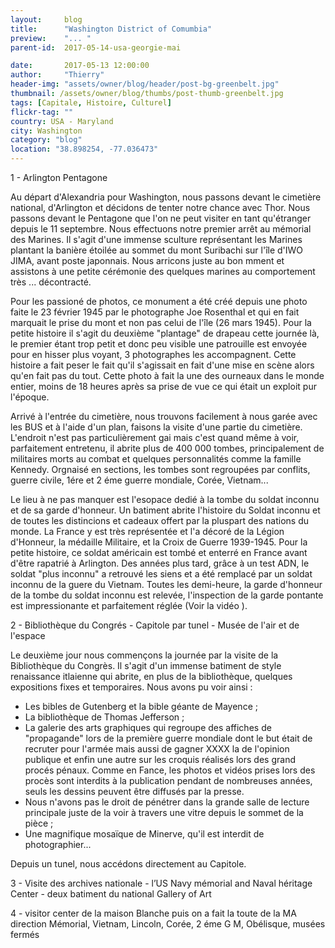 ```yaml
---
layout:     blog
title:      "Washington District of Comumbia"
preview:    "... "
parent-id:  2017-05-14-usa-georgie-mai

date:       2017-05-13 12:00:00
author:     "Thierry"
header-img: "assets/owner/blog/header/post-bg-greenbelt.jpg"
thumbnail: /assets/owner/blog/thumbs/post-thumb-greenbelt.jpg
tags: [Capitale, Histoire, Culturel]
flickr-tag: ""
country: USA - Maryland
city: Washington
category: "blog"
location: "38.898254, -77.036473"
---
```


1 - Arlington Pentagone

Au départ d'Alexandria pour Washington, nous passons devant le cimetière national, d'Arlington et décidons de tenter notre chance avec Thor. Nous passons devant le Pentagone que l'on ne peut visiter en tant qu'étranger depuis le 11 septembre. Nous effectuons notre premier arrêt au mémorial des Marines. Il s'agit d'une immense sculture représentant les Marines plantant la banière étoilée au sommet du mont Suribachi sur l'île d'IWO JIMA, avant poste japonnais.
Nous arricons juste au bon mment et assistons à une petite cérémonie des quelques marines au comportement très ... décontracté.

Pour les passioné de photos, ce monument a été créé depuis une photo faite le 23 février 1945 par le photographe Joe Rosenthal et qui en fait marquait le prise du mont et non pas celui de l'île (26 mars 1945). Pour la petite histoire il s'agit du deuxième "plantage" de drapeau cette journée là, le premier étant trop petit et donc peu visible une patrouille est envoyée pour en hisser plus voyant, 3 photographes les accompagnent. Cette histoire a fait peser le fait qu'il s'agissait en fait d'une mise en scène alors qu'en fait pas du tout. Cette photo à fait la une des ourneaux dans le monde entier, moins de 18 heures après sa prise de vue ce qui était un exploit pur l'époque.

Arrivé à l'entrée du cimetière, nous trouvons facilement à nous garée avec les BUS et à l'aide d'un plan, faisons la visite d'une partie du cimetière.
L'endroit n'est pas particulièrement gai mais c'est quand même à voir, parfaitement entretenu, il abrite plus de 400 000 tombes, principalement de militaires morts au combat et quelques personnalités comme la famille Kennedy. Orgnaisé en sections, les tombes sont regroupées par conflits, guerre civile, 1ére et 2 éme guerre mondiale, Corée, Vietnam... 

Le lieu à ne pas manquer est l'esopace dedié à la tombe du soldat inconnu et de sa garde d'honneur. Un batiment abrite l'histoire du Soldat inconnu et de toutes les distincions et cadeaux offert par la pluspart des nations du monde. La France y est très représentée et l'a décoré de la Légion d'Honneur, la médaille Militaire, et la Croix de Guerre 1939-1945. Pour la petite histoire, ce soldat américain est tombé et enterré en France avant d'être rapatrié à Arlington. Des années plus tard, grâce à un test ADN, le soldat "plus inconnu" a retrouvé les siens et a été remplacé par un soldat inconnu de la guere du Vietnam. Toutes les demi-heure, la garde d'honneur de la tombe du soldat inconnu est relevée, l'inspection de la garde pontante est impressionante et parfaitement réglée (Voir la vidéo ).

2 - Bibliothèque du Congrés - Capitole par tunel - Musée de l'air et de l'espace

Le deuxième jour nous commençons la journée par la visite de la Bibliothèque du Congrès. Il s'agit d'un immense batiment de style renaissance itlaienne qui abrite, en plus de la bibliothèque, quelques expositions fixes et temporaires. Nous avons pu voir ainsi :
* Les bibles de Gutenberg et la bible géante de Mayence ;
* La bibliothèque de Thomas Jefferson ;
* La galerie des arts graphiques qui regroupe des affiches de "propagande" lors de la première guerre mondiale dont le but était de recruter pour l'armée mais aussi de gagner XXXX la de l'opinion publique et enfin une autre sur les croquis réalisés lors des grand procés pénaux. Comme en Fance, les photos et vidéos prises lors des procès sont interdits à la publication pendant de nombreuses années, seuls les dessins peuvent être diffusés par la presse.
* Nous n'avons pas le droit de pénétrer dans la grande salle de lecture principale juste de la voir à travers une vitre depuis le sommet de la pièce ;
* Une magnifique mosaïque de Minerve, qu'il est interdit de photographier...

Depuis un tunel, nous accédons directement au Capitole. 


3 - Visite des archives nationale - l’US Navy mémorial and Naval héritage Center - deux batiment du national Gallery of Art 

4 - visitor center de la maison Blanche puis on a fait la toute de la MA direction Mémorial, Vietnam, Lincoln, Corée, 2 éme G M, Obélisque, musées fermés